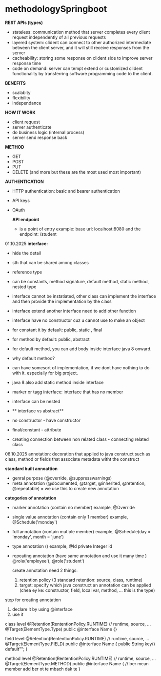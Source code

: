 # methodologySpringboot

**REST APIs (types)**
- stateless: communication method that server completes every client request independently of all previous requests
- layered system: clident can connect to other authorized intermediate between the client server, and it will still receive responses from the server
- cacheability: storing some response on clident side to improve server response time
- code on demand: server can tempt extend or customized clident functionality by transferring software programming code to the client.

**BENEFITS**
- scalabity
- flexibility
- independance

**HOW IT WORK**
- client request
- server authenticate
- do business logic (internal process)
- server send response back

**METHOD**
- GET
- POST
- PUT
- DELETE
  (and more but these are the most used most important)

**AUTHENTICATION**
- HTTP authentication: basic and bearer authentication
- API keys
- OAuth

  **API endpoint**
  - is a point of entry
  example: base url: localhost:8080 and the endpoint: /student

01.10.2025
**interface:**
- hide the detail
- sth that can be shared among classes
- reference type
- can be constants, method signature, default method, static method, nested type
- interface cannot be instatiated, other class can implement the interface and then provide the implementation by the class
- interface extend another interface need to add other function
- interface have no constructor cuz u cannot use to make an object
- for constant it by default: public, static , final
- for method by default: public, abstract
- for default method, you can add body inside interface java 8 onward.
- why default method?
- can have somesort of implementation, if we dont have nothing to do with it. especially for big project.
- java 8 also add static method inside interface
- marker or tagg interface: interface that has no member
- interface can be nested

-    ** interface           vs             abstract**
- no constructor                     - have constructor
- final/constant                     - attribute
- creating connection
between non related class            - connecting related class


08.10.2025
annotation: decoration that applied to java construct such as class, method or fields that associate metadata witht the construct

**standard built annoattion**
- genral purpose (@override, @suppresswarnings)
- meta annotation (@documented, @target, @inherited, @retention, @repeatable) = we use this to create new annotation

**categories of annotation**
- marker annotation (contain no member) example, @Override
- single value annotation (contain only 1 member) example, @Schedule('monday')
- full annotation (contain mutiple member) example, @Schedule(day = 'monday', month = 'june')
- type annotation () example, @Id private Integer id 
- repeating annotation (have same annotation and use it many time ) @role('employee'), @role('student')

  create annotation
  need 2 things:
  1. retention policy (3 standard retention: source, class, runtime)
  2. target: specify which java construct an annotation can be applied (chea ey ke: constructor, field, local var, method, ... this is the type)

step for creating annotation
1. declare it by using @interface
2. use it 

class level
@Retention(RententionPolicy.RUNTIME) // runtime, source, ...
@Target(ElementType.Type)
public @interface Name {}

field level
@Retention(RententionPolicy.RUNTIME) // runtime, source, ...
@Target(ElementType.FIELD)
public @interface Name {
  public String key() default"";
}

method level
@Retention(RententionPolicy.RUNTIME) // runtime, source, ...
@Target(ElementType.METHOD)
public @interface Name {
  // ber mean member add ber ot te mbach dak te 
}

